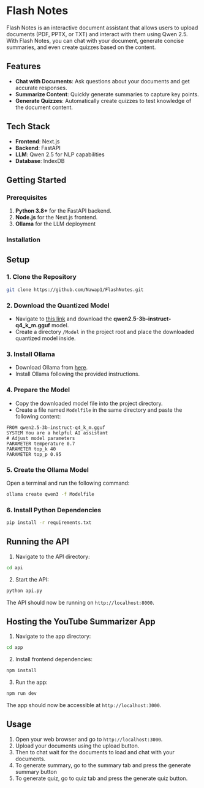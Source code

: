 # Flash Notes

Flash Notes is an interactive document assistant that allows users to upload documents (PDF, PPTX, or TXT) and interact with them using Qwen 2.5. With Flash Notes, you can chat with your document, generate concise summaries, and even create quizzes based on the content.

## Features
- **Chat with Documents**: Ask questions about your documents and get accurate responses.
- **Summarize Content**: Quickly generate summaries to capture key points.
- **Generate Quizzes**: Automatically create quizzes to test knowledge of the document content.

## Tech Stack
- **Frontend**: Next.js
- **Backend**: FastAPI
- **LLM**: Qwen 2.5 for NLP capabilities
- **Database**: IndexDB

## Getting Started

### Prerequisites
1. **Python 3.8+** for the FastAPI backend.
2. **Node.js** for the Next.js frontend.
3. **Ollama** for the LLM deployment
### Installation

## Setup

### 1. Clone the Repository

```bash
git clone https://github.com/Nawap1/FlashNotes.git
```

### 2. Download the Quantized Model

- Navigate to [this link](https://huggingface.co/Qwen/Qwen2.5-3B-Instruct-GGUF/resolve/main/qwen2.5-3b-instruct-q4_k_m.gguf?download=true) and download the **qwen2.5-3b-instruct-q4_k_m.gguf** model.
- Create a directory `/Model` in the project root and place the downloaded quantized model inside.

### 3. Install Ollama

- Download Ollama from [here](https://ollama.com/).
- Install Ollama following the provided instructions.

### 4. Prepare the Model

- Copy the downloaded model file into the project directory.
- Create a file named `Modelfile` in the same directory and paste the following content:

```text
FROM qwen2.5-3b-instruct-q4_k_m.gguf
SYSTEM You are a helpful AI assistant
# Adjust model parameters
PARAMETER temperature 0.7
PARAMETER top_k 40
PARAMETER top_p 0.95
```

### 5. Create the Ollama Model

Open a terminal and run the following command:

```bash
ollama create qwen3 -f Modelfile
```

### 6. Install Python Dependencies

```bash
pip install -r requirements.txt
```

## Running the API

1. Navigate to the API directory:

```bash
cd api
```

2. Start the API:

```bash
python api.py
```

The API should now be running on `http://localhost:8000`.

## Hosting the YouTube Summarizer App

1. Navigate to the app directory:

```bash
cd app
```

2. Install frontend dependencies:

```bash
npm install
```

3. Run the app:

```bash
npm run dev
```

The app should now be accessible at `http://localhost:3000`.

## Usage

1. Open your web browser and go to `http://localhost:3000`.
2. Upload your documents using the upload button.
3. Then to chat wait for the documents to load and chat with your documents.
4. To generate summary, go to the summary tab and press the generate summary button
5. To generate quiz, go to quiz tab and press the generate quiz button.
